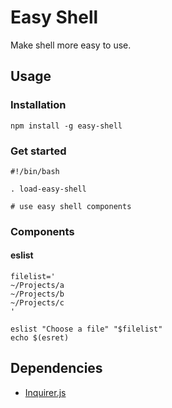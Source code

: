# Easy Shell

Make shell more easy to use.



## Usage

### Installation

```
npm install -g easy-shell
```

### Get started

```
#!/bin/bash

. load-easy-shell

# use easy shell components
```



### Components

#### eslist

```
filelist='
~/Projects/a
~/Projects/b
~/Projects/c
'

eslist "Choose a file" "$filelist"
echo $(esret)
```



## Dependencies

- [Inquirer.js](https://github.com/sboudrias/Inquirer.js)